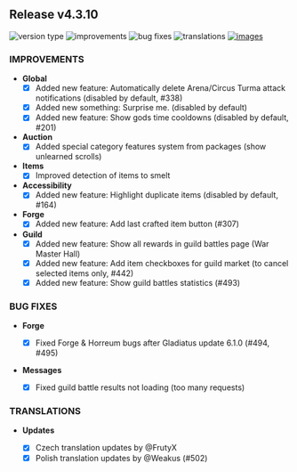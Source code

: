 ## Release v4.3.10

![version type](https://img.shields.io/badge/version-beta-yellow.svg?style=flat-square)
![improvements](https://img.shields.io/badge/improvements-10-green.svg?style=flat-square)
![bug fixes](https://img.shields.io/badge/bug%20fixes-2-red.svg?style=flat-square)
![translations](https://img.shields.io/badge/translations-2-blue.svg?style=flat-square)
[![images](https://img.shields.io/badge/🖼️-Preview-blueviolet.svg?style=flat-square)](/documentation/PROGRESS_W_IMG.md)

### IMPROVEMENTS

- **Global**
  - [X] Added new feature: Automatically delete Arena/Circus Turma attack notifications (disabled by default, #338)
  - [X] Added new something: Surprise me. (disabled by default)
  - [X] Added new feature: Show gods time cooldowns (disabled by default, #201)

- **Auction**
  - [X] Added special category features system from packages (show unlearned scrolls)

- **Items**
  - [X] Improved detection of items to smelt
 
- **Accessibility**
  - [X] Added new feature: Highlight duplicate items (disabled by default, #164)
 
- **Forge**
  - [X] Added new feature: Add last crafted item button (#307)
 
- **Guild**
  - [X] Added new feature: Show all rewards in guild battles page (War Master Hall)
  - [X] Added new feature: Add item checkboxes for guild market (to cancel selected items only, #442)
  - [X] Added new feature: Show guild battles statistics (#493)

### BUG FIXES

- **Forge**

  - [X] Fixed Forge & Horreum bugs after Gladiatus update 6.1.0 (#494, #495)
 
- **Messages**

  - [X] Fixed guild battle results not loading (too many requests)

### TRANSLATIONS

- **Updates**

  - [X] Czech translation updates by @FrutyX
  - [X] Polish translation updates by @Weakus (#502)
